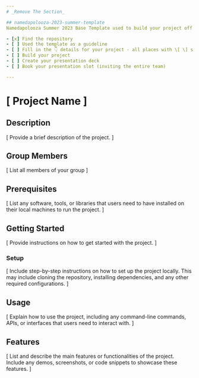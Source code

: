 ```yaml
---
# _Remove The Section_

## namedapolooza-2023-summer-template
Namedapolooza Summer 2023 Base Template used to build your project off of.

- [x] Find the repository
- [ ] Used the template as a guideline
- [ ] Fill in the 👇 details for your project - all places with \[ \] statements
- [ ] Build your project
- [ ] Create your presentation deck
- [ ] Book your presentation slot (inviting the entire team)

---
```


# \[ Project Name \]

## Description
\[ Provide a brief description of the project. \]

## Group Members
\[ List all members of your group \]

## Prerequisites
\[ List any software, tools, or libraries that users need to have installed on their local machines to run the project. \]

## Getting Started
\[ Provide instructions on how to get started with the project. \]

### Setup
\[ Include step-by-step instructions on how to set up the project locally. This may include cloning the repository, installing dependencies, and any other required configurations. \]

## Usage
\[ Explain how to use the project, including any command-line commands, APIs, or interfaces that users need to interact with. \]

## Features
\[ List and describe the main features or functionalities of the project. Include any demos, screenshots, or code snippets to showcase these features. \]